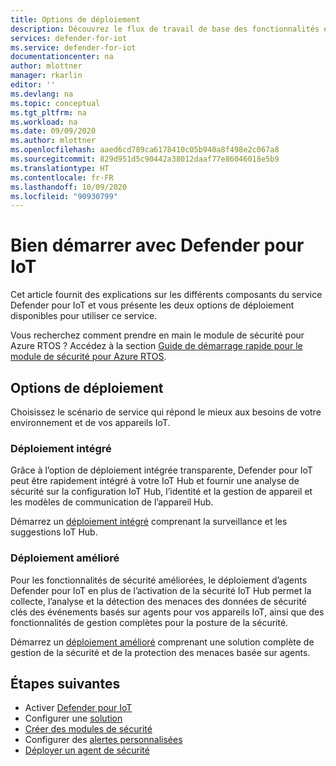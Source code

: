 ```yaml
---
title: Options de déploiement
description: Découvrez le flux de travail de base des fonctionnalités et du service Defender pour IoT.
services: defender-for-iot
ms.service: defender-for-iot
documentationcenter: na
author: mlottner
manager: rkarlin
editor: ''
ms.devlang: na
ms.topic: conceptual
ms.tgt_pltfrm: na
ms.workload: na
ms.date: 09/09/2020
ms.author: mlottner
ms.openlocfilehash: aaed6cd789ca6178410c05b940a8f498e2c067a8
ms.sourcegitcommit: 829d951d5c90442a38012daaf77e86046018e5b9
ms.translationtype: HT
ms.contentlocale: fr-FR
ms.lasthandoff: 10/09/2020
ms.locfileid: "90930799"
---
```

# <a name="get-started-with-defender-for-iot"></a>Bien démarrer avec Defender pour IoT

Cet article fournit des explications sur les différents composants du service Defender pour IoT et vous présente les deux options de déploiement disponibles pour utiliser ce service.

Vous recherchez comment prendre en main le module de sécurité pour Azure RTOS ? Accédez à la section [Guide de démarrage rapide pour le module de sécurité pour Azure RTOS](quickstart-azure-rtos-security-module.md). 

## <a name="deployment-options"></a>Options de déploiement

Choisissez le scénario de service qui répond le mieux aux besoins de votre environnement et de vos appareils IoT.

### <a name="built-in-deployment"></a>Déploiement intégré

Grâce à l’option de déploiement intégrée transparente, Defender pour IoT peut être rapidement intégré à votre IoT Hub et fournir une analyse de sécurité sur la configuration IoT Hub, l’identité et la gestion de appareil et les modèles de communication de l’appareil Hub.

Démarrez un [déploiement intégré](iot-hub-integration.md) comprenant la surveillance et les suggestions IoT Hub.
    <br>

### <a name="enhanced-deployment"></a>Déploiement amélioré

Pour les fonctionnalités de sécurité améliorées, le déploiement d’agents Defender pour IoT en plus de l’activation de la sécurité IoT Hub permet la collecte, l’analyse et la détection des menaces des données de sécurité clés des événements basés sur agents pour vos appareils IoT, ainsi que des fonctionnalités de gestion complètes pour la posture de la sécurité.

Démarrez un [déploiement amélioré](security-agents.md) comprenant une solution complète de gestion de la sécurité et de la protection des menaces basée sur agents.

## <a name="next-steps"></a>Étapes suivantes

- Activer [Defender pour IoT](quickstart-onboard-iot-hub.md)
- Configurer une [solution](quickstart-configure-your-solution.md)
- [Créer des modules de sécurité](quickstart-create-security-twin.md)
- Configurer des [alertes personnalisées](quickstart-create-custom-alerts.md)
- [Déployer un agent de sécurité](how-to-deploy-agent.md)
